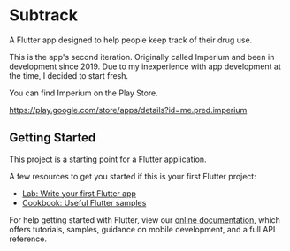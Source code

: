 # Subtrack

A Flutter app designed to help people keep track of their drug use.

This is the app's second iteration. Originally called Imperium and been in development since 2019. Due to my inexperience with app development at the time, I decided to start fresh.

You can find Imperium on the Play Store.

https://play.google.com/store/apps/details?id=me.pred.imperium

## Getting Started

This project is a starting point for a Flutter application.

A few resources to get you started if this is your first Flutter project:

- [Lab: Write your first Flutter app](https://flutter.dev/docs/get-started/codelab)
- [Cookbook: Useful Flutter samples](https://flutter.dev/docs/cookbook)

For help getting started with Flutter, view our
[online documentation](https://flutter.dev/docs), which offers tutorials,
samples, guidance on mobile development, and a full API reference.
